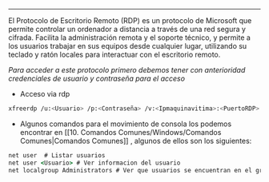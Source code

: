 
---
El Protocolo de Escritorio Remoto (RDP) es un protocolo de Microsoft que permite controlar un ordenador a distancia a través de una red segura y cifrada. Facilita la administración remota y el soporte técnico, y permite a los usuarios trabajar en sus equipos desde cualquier lugar, utilizando su teclado y ratón locales para interactuar con el escritorio remoto.

*Para acceder a este protocolo primero debemos tener con anterioridad credenciales de usuario y contraseña para el acceso*

- Acceso via rdp 

```bash
xfreerdp /u:<Usuario> /p:<Contraseña> /v:<Ipmaquinavitima>:<PuertoRDP>  # Ingresar remotamente a la maquina victima con una terminal grafica tambien
```

- Algunos comandos para el movimiento de consola los podemos encontrar en [[10. Comandos Comunes/Windows/Comandos Comunes|Comandos Comunes]] , algunos de ellos son los siguientes:

 ```cmd
 net user  # Listar usuarios 
 net user <Usuario> # Ver informacion del usuario
 net localgroup Administrators # Ver que usuarios se encuentran en el grupo de administradores
 ```


